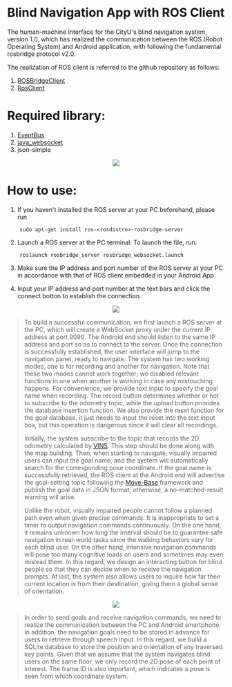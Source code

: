 # Blind Navigation App with ROS Client
The human-machine interface for the CityU's blind navigation system, version 1.0, which has realized the communication between the ROS (Robot Operating System) and Android application, with following the fundamental rosbridge protocol v2.0.  

The realization of ROS client is referred to the github repository as follows:
1. [ROSBridgeClient](https://github.com/djilk/ROSBridgeClient.git)
2. [RosClient](https://github.com/hibernate2011/RosClient.git)

# Required library:
1. [EventBus](https://github.com/greenrobot/EventBus.git)
2. [java_websocket](https://github.com/TooTallNate/Java-WebSocket.git)
3. json-simple

<p align="center">
  <img src="https://github.com/lucienyoung/blind-navigation-app/assets/137718915/b47a9602-d68f-46ea-adff-524a792d1f08" />
</p>


# How to use:
1. If you haven't installed the ROS server at your PC beforehand, please run
```
    sudo apt-get install ros-<rosdistro>-rosbridge-server
```

2. Launch a ROS server at the PC terminal. To launch the file, run:
```
    roslaunch rosbridge_server rosbridge_websocket.launch
```  

3. Make sure the IP address and port number of the ROS server at your PC in accordance with that of ROS client embedded in your Android App.

4. Input your IP address and port number at the text bars and click the connect botton to establish the connection.

<p align="center">
  <img src="https://github.com/lucienyoung/blind-navigation-app/assets/137718915/d7ae9478-c1c3-49d1-a24f-1193defbf0b8" />
</p>

>To build a successful communication, we first launch a ROS server at the PC, which will create a WebSocket proxy under the current IP address at port 9090. The Android end should listen to the same IP address and port so as to connect to the server. Once the connection is successfully established, the user interface will jump to the navigation panel, ready to navigate. The system has two working modes, one is for recording and another for navigation. Note that these two modes cannot work together; we disabled relevant functions in one when another is working in case any mistouching happens. For convenience, we provide text input to specify the goal name when recording. The record button determines whether or not to subscribe to the odometry topic, while the upload button provides the database insertion function. We also provide the reset function for the goal database, it just needs to input the reset into the text input box, but this operation is dangerous since it will clear all recordings.
>
>Initially, the system subscribe to the topic that records the 2D odometry calculated by [VINS](https://github.com/lucienyoung/map-building-ros). This step should be done along with the map building. Then, when starting to navigate, visually impaired users can input the goal name, and the system will automatically search for the corresponding pose coordinate. If the goal name is successfully retrieved, the ROS client at the Android end will advertise the goal-setting topic following the [Move-Base](http://wiki.ros.org/move_base) framework and publish the goal data in JSON format; otherwise, a no-matched-result warning will arise.
>
>Unlike the robot, visually impaired people cannot follow a planned path even when given precise commands. It is inappropriate to set a timer to output navigation commands continuously. On the one hand, it remains unknown how long the interval should be to guarantee safe navigation in real-world tasks since the walking behaviors vary for each blind user. On the other hand, intensive navigation commands will pose too many cognitive loads on users and sometimes may even mislead them. In this regard, we design an interacting button for blind people so that they can decide when to receive the navigation prompts. At last, the system also allows users to inquire how far their current location is from their destination, giving them a global sense of orientation.  

<p align="center">
  <img src="https://github.com/lucienyoung/blind-navigation-app/assets/137718915/615052d5-7ab9-4909-b93c-b3c712ce9d7c" />
</p>

>In order to send goals and receive navigation commands, we need to realize the communication between the PC and Android smartphone. In addition, the navigation goals need to be stored in advance for users to retrieve through speech input. In this regard, we build a SQLite database to store the position and orientation of any traversed key points. Given that we assume that the system navigates blind users on the same floor, we only record the 2D pose of each point of interest. The frame ID is also important, which indicates a pose is seen from which coordinate system.
